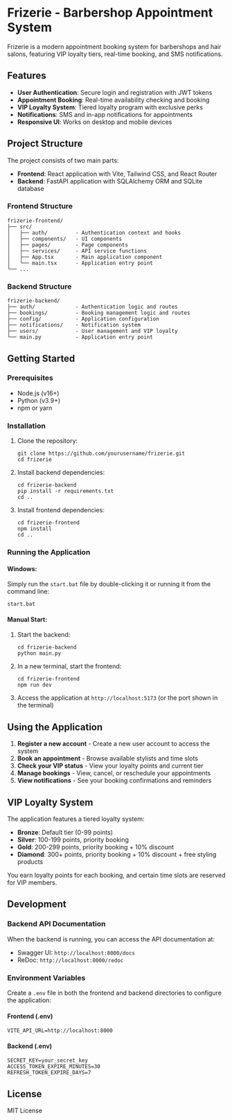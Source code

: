 # Frizerie - Barbershop Appointment System

Frizerie is a modern appointment booking system for barbershops and hair salons, featuring VIP loyalty tiers, real-time booking, and SMS notifications.

## Features

- **User Authentication**: Secure login and registration with JWT tokens
- **Appointment Booking**: Real-time availability checking and booking
- **VIP Loyalty System**: Tiered loyalty program with exclusive perks
- **Notifications**: SMS and in-app notifications for appointments
- **Responsive UI**: Works on desktop and mobile devices

## Project Structure

The project consists of two main parts:

- **Frontend**: React application with Vite, Tailwind CSS, and React Router
- **Backend**: FastAPI application with SQLAlchemy ORM and SQLite database

### Frontend Structure

```
frizerie-frontend/
├── src/
│   ├── auth/         - Authentication context and hooks
│   ├── components/   - UI components
│   ├── pages/        - Page components
│   ├── services/     - API service functions
│   ├── App.tsx       - Main application component
│   └── main.tsx      - Application entry point
└── ...
```

### Backend Structure

```
frizerie-backend/
├── auth/             - Authentication logic and routes
├── bookings/         - Booking management logic and routes
├── config/           - Application configuration
├── notifications/    - Notification system
├── users/            - User management and VIP loyalty
└── main.py           - Application entry point
```

## Getting Started

### Prerequisites

- Node.js (v16+)
- Python (v3.9+)
- npm or yarn

### Installation

1. Clone the repository:
   ```
   git clone https://github.com/yourusername/frizerie.git
   cd frizerie
   ```

2. Install backend dependencies:
   ```
   cd frizerie-backend
   pip install -r requirements.txt
   cd ..
   ```

3. Install frontend dependencies:
   ```
   cd frizerie-frontend
   npm install
   cd ..
   ```

### Running the Application

#### Windows:
Simply run the `start.bat` file by double-clicking it or running it from the command line:
```
start.bat
```

#### Manual Start:
1. Start the backend:
   ```
   cd frizerie-backend
   python main.py
   ```

2. In a new terminal, start the frontend:
   ```
   cd frizerie-frontend
   npm run dev
   ```

3. Access the application at `http://localhost:5173` (or the port shown in the terminal)

## Using the Application

1. **Register a new account** - Create a new user account to access the system
2. **Book an appointment** - Browse available stylists and time slots
3. **Check your VIP status** - View your loyalty points and current tier
4. **Manage bookings** - View, cancel, or reschedule your appointments
5. **View notifications** - See your booking confirmations and reminders

## VIP Loyalty System

The application features a tiered loyalty system:

- **Bronze**: Default tier (0-99 points)
- **Silver**: 100-199 points, priority booking
- **Gold**: 200-299 points, priority booking + 10% discount
- **Diamond**: 300+ points, priority booking + 10% discount + free styling products

You earn loyalty points for each booking, and certain time slots are reserved for VIP members.

## Development

### Backend API Documentation

When the backend is running, you can access the API documentation at:
- Swagger UI: `http://localhost:8000/docs`
- ReDoc: `http://localhost:8000/redoc`

### Environment Variables

Create a `.env` file in both the frontend and backend directories to configure the application:

#### Frontend (.env)
```
VITE_API_URL=http://localhost:8000
```

#### Backend (.env)
```
SECRET_KEY=your_secret_key
ACCESS_TOKEN_EXPIRE_MINUTES=30
REFRESH_TOKEN_EXPIRE_DAYS=7
```

## License

MIT License 